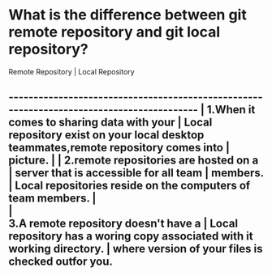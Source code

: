 # What is the difference between git remote repository and git local repository?

Remote Repository                          |        Local Repository

-----------------------------------------------------------------------------------------                                                          |
1.When it comes to sharing data with your  | Local repository exist on your local desktop
  teammates,remote repository comes into   |
  picture.                                 |
                                           |
2.remote repositories are hosted on a      |
server that is accessible for all team     |
members.                                   | Local repositories reside on the computers of team members.
                                           |                          
                                           |          
3.A remote repository doesn't have a       | Local repository has a woring copy associated with it working directory.                         |  where version of your files is checked outfor you.
 -----------------------------------------------------------------------------------------                                      
